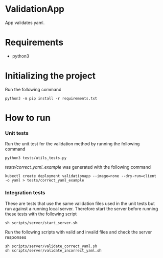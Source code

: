 # ValidationApp
App validates yaml.

# Requirements

- python3

# Initializing the project

Run the following command

```
python3 -m pip install -r requirements.txt
```

# How to run

### Unit tests

Run the unit test for the validation method by running the following command

```
python3 tests/utils_tests.py
```

*tests/correct_yaml_example* was generated with the following command

```
kubectl create deployment validationapp --image=none --dry-run=client -o yaml > tests/correct_yaml_example
```

### Integration tests

These are tests that use the same validation files used in the unit tests but run against a running local server. Therefore start the server before running these tests with the following script

```
sh scripts/server/start_server.sh
```

Run the following scripts with valid and invalid files and check the server responses
```
sh scripts/server/validate_correct_yaml.sh
sh scripts/server/validate_incorrect_yaml.sh
```